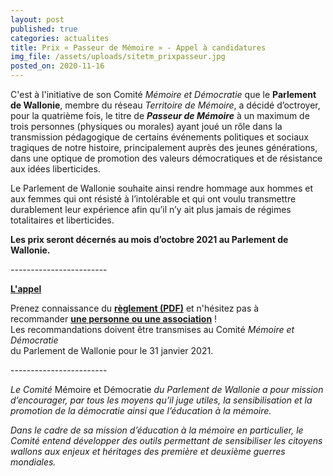 ```yaml
---
layout: post
published: true
categories: actualites
title: Prix « Passeur de Mémoire » - Appel à candidatures
img_file: /assets/uploads/sitetm_prixpasseur.jpg
posted_on: 2020-11-16
---
```

<!--StartFragment-->

C'est à l'initiative de son Comité *Mémoire et Démocratie* que le **Parlement de Wallonie**, membre du réseau  *Territoire de Mémoire*, a décidé d’octroyer, pour la quatrième fois, le titre de ***Passeur de Mémoire*** à un maximum de trois personnes (physiques ou morales) ayant joué un rôle dans la transmission pédagogique de certains événements politiques et sociaux tragiques de notre histoire, principalement auprès des jeunes générations, dans une optique de promotion des valeurs démocratiques et de résistance aux idées liberticides.

Le Parlement de Wallonie souhaite ainsi rendre hommage aux hommes et aux femmes qui ont résisté à l’intolérable et qui ont voulu transmettre durablement leur expérience afin qu’il n’y ait plus jamais de régimes totalitaires et liberticides.

**Les prix seront décernés au mois d’octobre 2021 au Parlement de Wallonie.**

<!--EndFragment--><!--StartFragment-->

<!--StartFragment-->

\------------------------

**[L'appel](https://www.parlement-wallonie.be/titre-de-passeur-de-memoire-appel-a-candidatures-2)**

Prenez connaissance du **[règlement (PDF)](https://www.parlement-wallonie.be/wp-content/uploads/2020/11/Concours-Passeur-de-Me%CC%81moire-2021-projet-de-modification-du-re%CC%80glement-.pdf)** et n'hésitez pas à recommander **[une personne ou une association](https://www.parlement-wallonie.be/wp-content/uploads/2020/11/Formulaire-titre-Passeur-de-Me%CC%81moire-2021.doc)** !\
Les recommandations doivent être transmises au Comité *Mémoire et Démocratie*\
du Parlement de Wallonie pour le 31 janvier 2021.

\------------------------

<!--StartFragment-->

*Le Comité* Mémoire et Démocratie *du Parlement de Wallonie a pour mission d’encourager, par tous les moyens qu’il juge utiles, la sensibilisation et la promotion de la démocratie ainsi que l’éducation à la mémoire.*

*Dans le cadre de sa mission d’éducation à la mémoire en particulier, le Comité entend développer des outils permettant de sensibiliser les citoyens wallons aux enjeux et héritages des première et deuxième guerres mondiales.*

<!--EndFragment-->

<!--EndFragment-->

![]()

<!--EndFragment-->